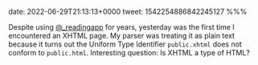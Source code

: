 date: 2022-06-29T21:13:13+0000
tweet: 1542254886842245127
%%%

Despite using [@_readingapp](https://twitter.com/_readingapp) for years, yesterday was the first time I encountered an XHTML page. My parser was treating it as plain text because it turns out the Uniform Type Identifier `public.xhtml` does not conform to `public.html`. Interesting question: Is XHTML a type of HTML?
